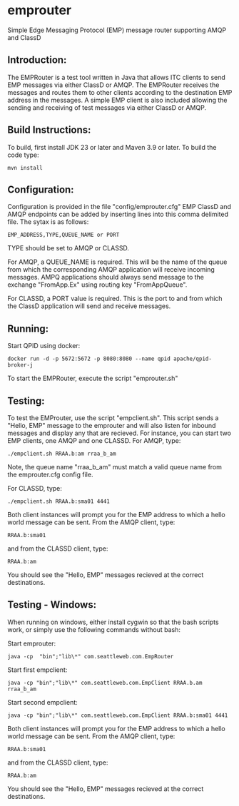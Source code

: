 # emprouter
Simple Edge Messaging Protocol (EMP) message router supporting AMQP and ClassD


Introduction:
-----------------------------------
The EMPRouter is a test tool written in Java that allows ITC clients to send EMP messages via either ClassD or AMQP.
The EMPRouter receives the messages and routes them to other clients according to the destination EMP address in the
messages.  A simple EMP client is also included allowing the sending and receiving of test messages via either ClassD
or AMQP.


Build Instructions:
------------------------------------
To build, first install JDK 23 or later and Maven 3.9 or later. To build the code type:

```
mvn install
```

Configuration:
-------------------------------------
Configuration is provided in the file "config/emprouter.cfg"
EMP ClassD and AMQP endpoints can be added by inserting lines into this comma delimited file.  The sytax is as follows:

```
EMP_ADDRESS,TYPE,QUEUE_NAME or PORT
```

TYPE should be set to AMQP or CLASSD.  

For AMQP, a QUEUE_NAME is required.  This will be the name of the queue from which the corresponding AMQP application
will receive incoming messages.  AMPQ applications should always send message to the exchange "FromApp.Ex" using routing key "FromAppQueue".

For CLASSD, a PORT value is required.  This is the port to and from which the ClassD application will send and receive
messages.

Running:
-------------------------------------

Start QPID using docker:

```
docker run -d -p 5672:5672 -p 8080:8080 --name qpid apache/qpid-broker-j
```

To start the EMPRouter, execute the script "emprouter.sh"


Testing:
-------------------------------------

To test the EMProuter, use the script "empclient.sh".  This script sends a "Hello, EMP" message to the emprouter and
will also listen for inbound messages and display any that are recieved.  For instance, you can start two EMP clients,
 one AMQP and one CLASSD.  For AMQP, type:

```
./empclient.sh RRAA.b:am rraa_b_am
```

Note, the queue name "rraa_b_am" must match a valid queue name from the emprouter.cfg config file.

For CLASSD, type:

```
./empclient.sh RRAA.b:sma01 4441
```

Both client instances will prompt you for the EMP address to which a hello world message can be sent.  From the AMQP
client, type:

```
RRAA.b:sma01
```

and from the CLASSD client, type:

```
RRAA.b:am
```

You should see the "Hello, EMP" messages recieved at the correct destinations.

 


Testing - Windows:
--------------------------------------

When running on windows, either install cygwin so that the bash scripts work, or simply use the following commands without bash:

Start emprouter:

```
java -cp  "bin";"lib\*" com.seattleweb.com.EmpRouter
```

Start first empclient:

```
java -cp "bin";"lib\*" com.seattleweb.com.EmpClient RRAA.b.am rraa_b_am
```

Start second empclient:

```
java -cp "bin";"lib\*" com.seattleweb.com.EmpClient RRAA.b:sma01 4441
```


Both client instances will prompt you for the EMP address to which a hello world message can be sent.  From the AMQP
client, type:

```
RRAA.b:sma01
```

and from the CLASSD client, type:

```
RRAA.b:am
```

You should see the "Hello, EMP" messages recieved at the correct destinations.


